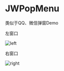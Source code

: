 # JWPopMenu

类似于QQ、微信弹窗Demo

左窗口

 ![left](https://github.com/evenCoder/JWPopMenu/blob/master/JWPopMenuDemo/left.png)

右窗口 

 ![right](https://github.com/evenCoder/JWPopMenu/blob/master/JWPopMenuDemo/right.png)